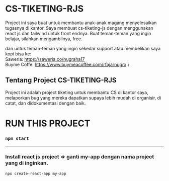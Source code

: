 # CS-TIKETING-RJS
Project ini saya buat untuk membantu anak-anak magang menyelesaikan tugasnya di kantor. Saya membuat cs-tiketing-js dengan menggunakan react js dan tailwind untuk front endnya.
Buat teman-teman yang ingin belajar, silahkan mengambilnya, free.

dan untuk teman-teman yang ingin sekedar support atau membelikan saya kopi bisa ke:\
Saweria: https://saweria.co/nugraha17 \
Buyme Coffe: https://www.buymeacoffee.com/rfajarnugrx \

## Tentang Project CS-TIKETING-RJS

Project ini adalah project tiketing untuk membantu CS di kantor saya, melaporkan bug yang mereka dapatkan supaya lebih mudah di organisir, di catat, dan didokumentasi dengan baik.

# RUN THIS PROJECT
### `npm start`

****


### Install react js project => ganti my-app dengan nama project yang di inginkan.
```sh
npx create-react-app my-app
```




